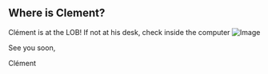 ## Where is Clement?
Clément is at the LOB! If not at his desk, check inside the computer ![Image](https://c.tenor.com/pvFJwncehzIAAAAM/hello-there-private-from-penguins-of-madagascar.gif)
<!-- Clément is at the LOB! If not at his desk, check inside the computer ![Image](https://c.tenor.com/pvFJwncehzIAAAAM/hello-there-private-from-penguins-of-madagascar.gif) -->
<!-- Clément is at home. Send him a Hi" through mail or [Slack](https://laboptiquebiosciences.slack.com) ![Image](https://monophy.com/media/jkSvCVEXWlOla/monophy.gif) -->

See you soon,

Clément